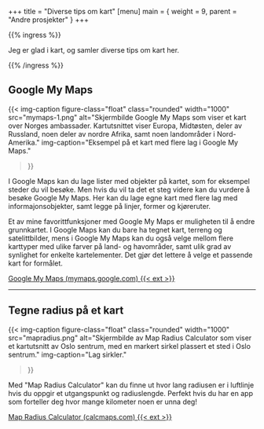 +++
title = "Diverse tips om kart"
[menu]
main = { weight = 9, parent = "Andre prosjekter" }
+++

{{% ingress %}}

Jeg er glad i kart, og samler diverse tips om kart her.

{{% /ingress %}}

## Google My Maps

{{< img-caption
  figure-class="float"
    class="rounded"
    width="1000"
    src="mymaps-1.png"
    alt="Skjermbilde Google My Maps som viser et kart over Norges ambassader. Kartutsnittet viser Europa, Midtøsten, deler av Russland, noen deler av nordre Afrika, samt noen landområder i Nord-Amerika."
    img-caption="Eksempel på et kart med flere lag i Google My Maps."
  >}}

I Google Maps kan du lage lister med objekter på kartet, som for eksempel steder du vil besøke.
Men hvis du vil ta det et steg videre kan du vurdere å besøke Google My Maps. Her kan du lage
egne kart med flere lag med informajonsobjekter, samt legge på linjer, former og kjøreruter.

Et av mine favorittfunksjoner med Google My Maps er muligheten til å endre grunnkartet. I Google
Maps kan du bare ha tegnet kart, terreng og satelittbilder, mens i Google My Maps kan du også
velge mellom flere karttyper med ulike farver på land- og havområder, samt ulik grad av synlighet
for enkelte kartelementer. Det gjør det lettere å velge et passende kart for formålet.

[Google My Maps (mymaps.google.com) {{< ext >}}](https://mymaps.google.com/)

---

## Tegne radius på et kart

{{< img-caption
  figure-class="float"
    class="rounded"
    width="1000"
    src="mapradius.png"
    alt="Skjermbilde av Map Radius Calculator som viser et kartutsnitt av Oslo sentrum, med en markert sirkel plassert et sted i Oslo sentrum."
    img-caption="Lag sirkler."
  >}}

Med "Map Radius Calculator" kan du finne ut hvor lang radiusen er i luftlinje hvis du oppgir et
utgangspunkt og radiuslengde. Perfekt hvis du har en app som forteller deg hvor mange kilometer
noen er unna deg!

[Map Radius Calculator (calcmaps.com) {{< ext >}}](https://www.calcmaps.com/map-radius/)

